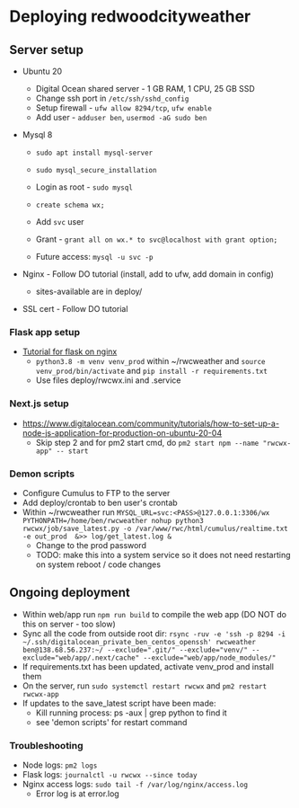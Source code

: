# Deploying redwoodcityweather

## Server setup
* Ubuntu 20
    * Digital Ocean shared server - 1 GB RAM, 1 CPU, 25 GB SSD
    * Change ssh port in `/etc/ssh/sshd_config`
    * Setup firewall - `ufw allow 8294/tcp`, `ufw enable`
    * Add user - `adduser ben`, `usermod -aG sudo ben`
     
* Mysql 8
    * `sudo apt install mysql-server`
    * `sudo mysql_secure_installation`
    
    * Login as root - `sudo mysql`
    * `create schema wx;`
    * Add `svc` user
    * Grant - `grant all on wx.* to svc@localhost with grant option;`
    * Future access: `mysql -u svc -p`

* Nginx - Follow DO tutorial (install, add to ufw, add domain in config)
    * sites-available are in deploy/
    
* SSL cert - Follow DO tutorial


### Flask app setup
* [Tutorial for flask on nginx](https://www.digitalocean.com/community/tutorials/how-to-serve-flask-applications-with-uwsgi-and-nginx-on-ubuntu-20-04)
    * `python3.8 -m venv venv_prod` within ~/rwcweather and `source venv_prod/bin/activate` and `pip install -r requirements.txt`
    * Use files deploy/rwcwx.ini and .service


### Next.js setup
* https://www.digitalocean.com/community/tutorials/how-to-set-up-a-node-js-application-for-production-on-ubuntu-20-04
    * Skip step 2 and for pm2 start cmd, do `pm2 start npm --name "rwcwx-app" -- start` 

### Demon scripts
* Configure Cumulus to FTP to the server
* Add deploy/crontab to ben user's crontab
* Within ~/rwcweather run `MYSQL_URL=svc:<PASS>@127.0.0.1:3306/wx PYTHONPATH=/home/ben/rwcweather nohup python3 rwcwx/job/save_latest.py -o /var/www/rwc/html/cumulus/realtime.txt -e out_prod  &>> log/get_latest.log &`
    * Change <PASS> to the prod password
    * TODO: make this into a system service so it does not need restarting on system reboot / code changes

## Ongoing deployment
* Within web/app run `npm run build` to compile the web app (DO NOT do this on server - too slow)
* Sync all the code from outside root dir:
 `rsync -ruv -e 'ssh -p 8294 -i ~/.ssh/digitalocean_private_ben_centos_openssh' rwcweather ben@138.68.56.237:~/ --exclude=".git/" --exclude="venv/" --exclude="web/app/.next/cache" --exclude="web/app/node_modules/"`
* If requirements.txt has been updated, activate venv_prod and install them
* On the server, run `sudo systemctl restart rwcwx` and `pm2 restart rwcwx-app`
* If updates to the save_latest script have been made:
    * Kill running process: ps -aux | grep python to find it
    * see 'demon scripts' for restart command
    
### Troubleshooting
* Node logs: `pm2 logs`
* Flask logs: `journalctl -u rwcwx --since today`
* Nginx access logs: `sudo tail -f /var/log/nginx/access.log`
    * Error log is at error.log